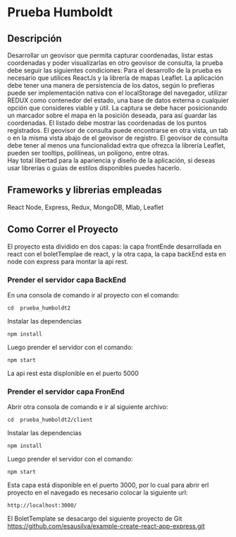 # Prueba Humboldt 

## Descripción
Desarrollar un geovisor que permita capturar coordenadas, listar estas coordenadas y poder visualizarlas en otro geovisor de consulta, la prueba debe seguir las siguientes condiciones:
Para el desarrollo de la prueba es necesario que utilices ReactJs y la librería de mapas Leaflet.
La aplicación debe tener una manera de persistencia de los datos, según lo prefieras puede ser implementación nativa con el localStorage del navegador, utilizar REDUX como contenedor del estado,  una base de datos externa o cualquier opción que consideres viable y útil.
La captura se debe hacer posicionando un marcador sobre el mapa en la posición deseada, para así guardar las coordenadas.
El listado debe mostrar las coordenadas de los puntos registrados.
El geovisor de consulta puede encontrarse en otra vista, un tab o en la misma vista abajo de el geovisor de registro.
El geovisor de consulta debe  tener al menos una funcionalidad extra que ofrezca la librería Leaflet, pueden ser tooltips, polilíneas, un polígono, entre otras.  
Hay total libertad para la apariencia y diseño de la aplicación, si deseas usar librerías o guías de estilos disponibles puedes hacerlo.

## Frameworks y librerias empleadas
React
Node,
Express,
Redux,
MongoDB,
Mlab,
Leaflet

## Como Correr el Proyecto

El proyecto esta dividido en dos capas: la capa frontEnde desarrollada en react con el boletTemplae de react, y la otra capa, la capa backEnd esta en node con express para montar la api rest.

### Prender el servidor capa BackEnd

En una consola de comando ir al proyecto con el comando:

```
cd  prueba_humboldt2
```

Instalar las dependencias 

```
npm install
```

Luego prender el servidor con el comando:

```
npm start
```

La api rest esta displonible en el puerto 5000


### Prender el servidor capa FronEnd

Abrir otra consola de comando e ir al siguiente archivo:

```
cd  prueba_humboldt2/client
```

Instalar las dependencias 

```
npm install
```

Luego prender el servidor con el comando:

```
npm start
```
Esta capa está disponible en el puerto 3000, por lo cual para abrir erl proyecto en el navegado es necesario colocar la siguiente url:

```
http://localhost:3000/
```





El BoletTemplate se desacargo del siguiente proyecto de Git
https://github.com/esausilva/example-create-react-app-express.git